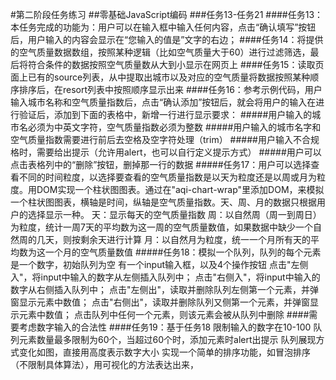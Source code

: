 #第二阶段任务练习
##零基础JavaScript编码
###任务13-任务21
####任务13：本任务完成的功能为：用户可以在输入框中输入任何内容，点击“确认填写”按钮后，用户输入的内容会显示在“您输入的值是”文字的右边；
####任务14：将提供的空气质量数据数组，按照某种逻辑（比如空气质量大于60）进行过滤筛选，最后将符合条件的数据按照空气质量数从大到小显示在网页上
####任务15：读取页面上已有的source列表，从中提取出城市以及对应的空气质量将数据按照某种顺序排序后，在resort列表中按照顺序显示出来
####任务16：参考示例代码，用户输入城市名称和空气质量指数后，点击“确认添加”按钮后，就会将用户的输入在进行验证后，添加到下面的表格中，新增一行进行显示要求：
#####用户输入的城市名必须为中英文字符，空气质量指数必须为整数
#####用户输入的城市名字和空气质量指数需要进行前后去空格及空字符处理（trim）
#####用户输入不合规格时，需要给出提示（允许用alert，也可以自行定义提示方式）
#####用户可以点击表格列中的“删除”按钮，删掉那一行的数据
#####任务17：用户可以选择查看不同的时间粒度，以选择要查看的空气质量指数是以天为粒度还是以周或月为粒度。用DOM实现一个柱状图图表。通过在"aqi-chart-wrap"里添加DOM，来模拟一个柱状图图表，横轴是时间，纵轴是空气质量指数。天、周、月的数据只根据用户的选择显示一种。
天：显示每天的空气质量指数
周：以自然周（周一到周日）为粒度，统计一周7天的平均数为这一周的空气质量数值，如果数据中缺少一个自然周的几天，则按剩余天进行计算
月：以自然月为粒度，统一一个月所有天的平均数为这一个月的空气质量数值
#####任务18：模拟一个队列，队列的每个元素是一个数字，初始队列为空
  有一个input输入框，以及4个操作按钮
  点击"左侧入"，将input中输入的数字从左侧插入队列中；
  点击"右侧入"，将input中输入的数字从右侧插入队列中；
  点击"左侧出"，读取并删除队列左侧第一个元素，并弹窗显示元素中数值；
  点击"右侧出"，读取并删除队列又侧第一个元素，并弹窗显示元素中数值；
  点击队列中任何一个元素，则该元素会被从队列中删除
####需要考虑数字输入的合法性
####任务19：基于任务18
      限制输入的数字在10-100
      队列元素数量最多限制为60个，当超过60个时，添加元素时alert出提示
      队列展现方式变化如图，直接用高度表示数字大小
      实现一个简单的排序功能，如冒泡排序（不限制具体算法），用可视化的方法表达出来，
